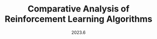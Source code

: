 ---
layout: project
type: project
image: img/RL/RL.jpeg
title: "Comparative Analysis of Reinforcement Learning Algorithms"
date: 2023.6
published: true
labels:
  - Python
  - Pytorch
  - DQN
  - DDPG
summary: "I implemented two value-based and two policy-based reinforcement learning algorithms and tested them on atari and mujoco environments respectively."
paperurl: /resources/RL_Final_report.pdf
codeurl: https://github.com/Shawn0918/CS3316-RL 
---